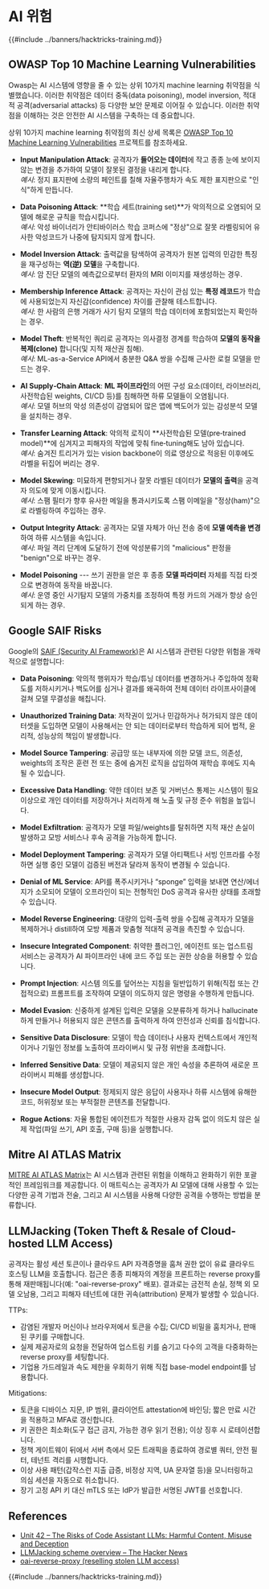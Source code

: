 # AI 위험

{{#include ../banners/hacktricks-training.md}}

## OWASP Top 10 Machine Learning Vulnerabilities

Owasp는 AI 시스템에 영향을 줄 수 있는 상위 10가지 machine learning 취약점을 식별했습니다. 이러한 취약점은 데이터 중독(data poisoning), model inversion, 적대적 공격(adversarial attacks) 등 다양한 보안 문제로 이어질 수 있습니다. 이러한 취약점을 이해하는 것은 안전한 AI 시스템을 구축하는 데 중요합니다.

상위 10가지 machine learning 취약점의 최신 상세 목록은 [OWASP Top 10 Machine Learning Vulnerabilities](https://owasp.org/www-project-machine-learning-security-top-10/) 프로젝트를 참조하세요.

- **Input Manipulation Attack**: 공격자가 **들어오는 데이터**에 작고 종종 눈에 보이지 않는 변경을 추가하여 모델이 잘못된 결정을 내리게 합니다.\
*예시*: 정지 표지판에 소량의 페인트를 칠해 자율주행차가 속도 제한 표지판으로 "인식"하게 만듭니다.

- **Data Poisoning Attack**: **학습 세트(training set)**가 악의적으로 오염되어 모델에 해로운 규칙을 학습시킵니다.\
*예시*: 악성 바이너리가 안티바이러스 학습 코퍼스에 "정상"으로 잘못 라벨링되어 유사한 악성코드가 나중에 탐지되지 않게 합니다.

- **Model Inversion Attack**: 출력값을 탐색하여 공격자가 원본 입력의 민감한 특징을 재구성하는 **역(逆) 모델**을 구축합니다.\
*예시*: 암 진단 모델의 예측값으로부터 환자의 MRI 이미지를 재생성하는 경우.

- **Membership Inference Attack**: 공격자는 자신이 관심 있는 **특정 레코드**가 학습에 사용되었는지 자신감(confidence) 차이를 관찰해 테스트합니다.\
*예시*: 한 사람의 은행 거래가 사기 탐지 모델의 학습 데이터에 포함되었는지 확인하는 경우.

- **Model Theft**: 반복적인 쿼리로 공격자는 의사결정 경계를 학습하여 **모델의 동작을 복제(clone)** 합니다(및 지적 재산권 침해).\
*예시*: ML-as-a-Service API에서 충분한 Q&A 쌍을 수집해 근사한 로컬 모델을 만드는 경우.

- **AI Supply‑Chain Attack**: **ML 파이프라인**의 어떤 구성 요소(데이터, 라이브러리, 사전학습된 weights, CI/CD 등)를 침해하면 하류 모델들이 오염됩니다.\
*예시*: 모델 허브의 악성 의존성이 감염되어 많은 앱에 백도어가 있는 감성분석 모델을 설치하는 경우.

- **Transfer Learning Attack**: 악의적 로직이 **사전학습된 모델(pre‑trained model)**에 심겨지고 피해자의 작업에 맞춰 fine‑tuning해도 남아 있습니다.\
*예시*: 숨겨진 트리거가 있는 vision backbone이 의료 영상으로 적응된 이후에도 라벨을 뒤집어 버리는 경우.

- **Model Skewing**: 미묘하게 편향되거나 잘못 라벨된 데이터가 **모델의 출력**을 공격자 의도에 맞게 이동시킵니다.\
*예시*: 스팸 필터가 향후 유사한 메일을 통과시키도록 스팸 이메일을 "정상(ham)"으로 라벨링하여 주입하는 경우.

- **Output Integrity Attack**: 공격자는 모델 자체가 아닌 전송 중에 **모델 예측을 변경**하여 하류 시스템을 속입니다.\
*예시*: 파일 격리 단계에 도달하기 전에 악성분류기의 "malicious" 판정을 "benign"으로 바꾸는 경우.

- **Model Poisoning** --- 쓰기 권한을 얻은 후 종종 **모델 파라미터** 자체를 직접 타겟으로 변경하여 동작을 바꿉니다.\
*예시*: 운영 중인 사기탐지 모델의 가중치를 조정하여 특정 카드의 거래가 항상 승인되게 하는 경우.


## Google SAIF Risks

Google의 [SAIF (Security AI Framework)](https://saif.google/secure-ai-framework/risks)은 AI 시스템과 관련된 다양한 위험을 개략적으로 설명합니다:

- **Data Poisoning**: 악의적 행위자가 학습/튜닝 데이터를 변경하거나 주입하여 정확도를 저하시키거나 백도어를 심거나 결과를 왜곡하여 전체 데이터 라이프사이클에 걸쳐 모델 무결성을 해칩니다.

- **Unauthorized Training Data**: 저작권이 있거나 민감하거나 허가되지 않은 데이터셋을 도입하면 모델이 사용해서는 안 되는 데이터로부터 학습하게 되어 법적, 윤리적, 성능상의 책임이 발생합니다.

- **Model Source Tampering**: 공급망 또는 내부자에 의한 모델 코드, 의존성, weights의 조작은 훈련 전 또는 중에 숨겨진 로직을 삽입하여 재학습 후에도 지속될 수 있습니다.

- **Excessive Data Handling**: 약한 데이터 보존 및 거버넌스 통제는 시스템이 필요 이상으로 개인 데이터를 저장하거나 처리하게 해 노출 및 규정 준수 위험을 높입니다.

- **Model Exfiltration**: 공격자가 모델 파일/weights를 탈취하면 지적 재산 손실이 발생하고 모방 서비스나 후속 공격을 가능하게 합니다.

- **Model Deployment Tampering**: 공격자가 모델 아티팩트나 서빙 인프라를 수정하면 실행 중인 모델이 검증된 버전과 달라져 동작이 변경될 수 있습니다.

- **Denial of ML Service**: API를 폭주시키거나 “sponge” 입력을 보내면 연산/에너지가 소모되어 모델이 오프라인이 되는 전형적인 DoS 공격과 유사한 상태를 초래할 수 있습니다.

- **Model Reverse Engineering**: 대량의 입력-출력 쌍을 수집해 공격자가 모델을 복제하거나 distill하여 모방 제품과 맞춤형 적대적 공격을 촉진할 수 있습니다.

- **Insecure Integrated Component**: 취약한 플러그인, 에이전트 또는 업스트림 서비스는 공격자가 AI 파이프라인 내에 코드 주입 또는 권한 상승을 허용할 수 있습니다.

- **Prompt Injection**: 시스템 의도를 덮어쓰는 지침을 밀반입하기 위해(직접 또는 간접적으로) 프롬프트를 조작하여 모델이 의도하지 않은 명령을 수행하게 만듭니다.

- **Model Evasion**: 신중하게 설계된 입력은 모델을 오분류하게 하거나 hallucinate하게 만들거나 허용되지 않은 콘텐츠를 출력하게 하여 안전성과 신뢰를 침식합니다.

- **Sensitive Data Disclosure**: 모델이 학습 데이터나 사용자 컨텍스트에서 개인적이거나 기밀인 정보를 노출하여 프라이버시 및 규정 위반을 초래합니다.

- **Inferred Sensitive Data**: 모델이 제공되지 않은 개인 속성을 추론하여 새로운 프라이버시 피해를 생성합니다.

- **Insecure Model Output**: 정제되지 않은 응답이 사용자나 하류 시스템에 유해한 코드, 허위정보 또는 부적절한 콘텐츠를 전달합니다.

- **Rogue Actions**: 자율 통합된 에이전트가 적절한 사용자 감독 없이 의도치 않은 실제 작업(파일 쓰기, API 호출, 구매 등)을 실행합니다.

## Mitre AI ATLAS Matrix

[MITRE AI ATLAS Matrix](https://atlas.mitre.org/matrices/ATLAS)는 AI 시스템과 관련된 위험을 이해하고 완화하기 위한 포괄적인 프레임워크를 제공합니다. 이 매트릭스는 공격자가 AI 모델에 대해 사용할 수 있는 다양한 공격 기법과 전술, 그리고 AI 시스템을 사용해 다양한 공격을 수행하는 방법을 분류합니다.


## LLMJacking (Token Theft & Resale of Cloud-hosted LLM Access)

공격자는 활성 세션 토큰이나 클라우드 API 자격증명을 훔쳐 권한 없이 유료 클라우드 호스팅 LLM을 호출합니다. 접근은 종종 피해자의 계정을 프론트하는 reverse proxy를 통해 재판매됩니다(예: "oai-reverse-proxy" 배포). 결과로는 금전적 손실, 정책 외 모델 오남용, 그리고 피해자 테넌트에 대한 귀속(attribution) 문제가 발생할 수 있습니다.

TTPs:
- 감염된 개발자 머신이나 브라우저에서 토큰을 수집; CI/CD 비밀을 훔치거나, 판매된 쿠키를 구매합니다.
- 실제 제공자로의 요청을 전달하여 업스트림 키를 숨기고 다수의 고객을 다중화하는 reverse proxy를 세팅합니다.
- 기업용 가드레일과 속도 제한을 우회하기 위해 직접 base-model endpoint를 남용합니다.

Mitigations:
- 토큰을 디바이스 지문, IP 범위, 클라이언트 attestation에 바인딩; 짧은 만료 시간을 적용하고 MFA로 갱신합니다.
- 키 권한은 최소화(도구 접근 금지, 가능한 경우 읽기 전용); 이상 징후 시 로테이션합니다.
- 정책 게이트웨이 뒤에서 서버 측에서 모든 트래픽을 종료하여 경로별 쿼터, 안전 필터, 테넌트 격리를 시행합니다.
- 이상 사용 패턴(갑작스런 지출 급증, 비정상 지역, UA 문자열 등)을 모니터링하고 의심 세션을 자동으로 취소합니다.
- 장기 고정 API 키 대신 mTLS 또는 IdP가 발급한 서명된 JWT를 선호합니다.

## References
- [Unit 42 – The Risks of Code Assistant LLMs: Harmful Content, Misuse and Deception](https://unit42.paloaltonetworks.com/code-assistant-llms/)
- [LLMJacking scheme overview – The Hacker News](https://thehackernews.com/2024/05/researchers-uncover-llmjacking-scheme.html)
- [oai-reverse-proxy (reselling stolen LLM access)](https://gitgud.io/khanon/oai-reverse-proxy)

{{#include ../banners/hacktricks-training.md}}
